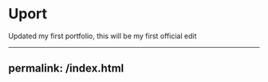 # Uport
Updated my first portfolio, this will be my first official edit

---
permalink: /index.html
---
